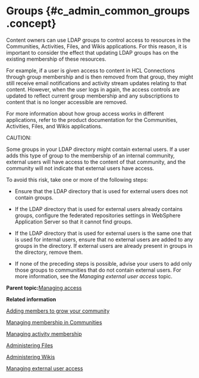 # Groups {#c_admin_common_groups .concept}

Content owners can use LDAP groups to control access to resources in the Communities, Activities, Files, and Wikis applications. For this reason, it is important to consider the effect that updating LDAP groups has on the existing membership of these resources.

For example, if a user is given access to content in HCL Connections through group membership and is then removed from that group, they might still receive email notifications and activity stream updates relating to that content. However, when the user logs in again, the access controls are updated to reflect current group membership and any subscriptions to content that is no longer accessible are removed.

For more information about how group access works in different applications, refer to the product documentation for the Communities, Activities, Files, and Wikis applications.

CAUTION:

Some groups in your LDAP directory might contain external users. If a user adds this type of group to the membership of an internal community, external users will have access to the content of that community, and the community will not indicate that external users have access.

To avoid this risk, take one or more of the following steps:

-   Ensure that the LDAP directory that is used for external users does not contain groups.

-   If the LDAP directory that is used for external users already contains groups, configure the federated repositories settings in WebSphere Application Server so that it cannot find groups.

-   If the LDAP directory that is used for external users is the same one that is used for internal users, ensure that no external users are added to any groups in the directory. If external users are already present in groups in the directory, remove them.

-   If none of the preceding steps is possible, advise your users to add only those groups to communities that do not contain external users. For more information, see the *Managing external user access* topic.


**Parent topic:**[Managing access](../admin/c_admin_common_managing_access.md)

**Related information**


[Adding members to grow your community](../../user/communities/c_com_add_members.md)

[Managing membership in Communities](../admin/c_admin_communities_managing_membership.md)

[Managing activity membership](../admin/c_admin_act_manage_membership.md)

[Administering Files](../admin/c_admin_files_overview.md)

[Administering Wikis](../admin/c_admin_wikis_overview.md)

[Managing external user access](../admin/c_admin_common_manage_ext_user.md)

